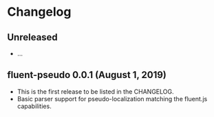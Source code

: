# Changelog

## Unreleased

  - …

## fluent-pseudo 0.0.1 (August 1, 2019)

  - This is the first release to be listed in the CHANGELOG.
  - Basic parser support for pseudo-localization matching the fluent.js capabilities.
